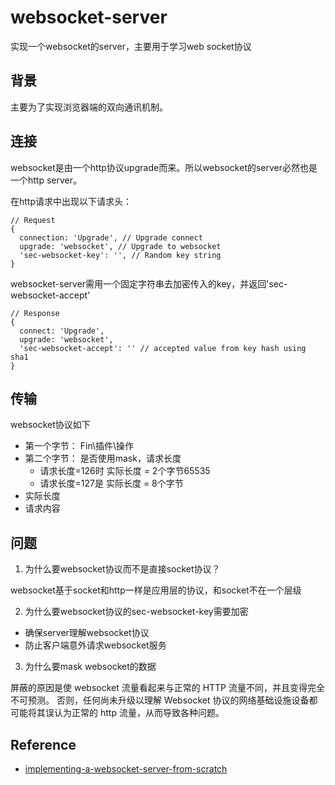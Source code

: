 # websocket-server

实现一个websocket的server，主要用于学习web socket协议

## 背景

主要为了实现浏览器端的双向通讯机制。

## 连接

websocket是由一个http协议upgrade而来。所以websocket的server必然也是一个http server。

在http请求中出现以下请求头：

```
// Request
{
  connection: 'Upgrade', // Upgrade connect
  upgrade: 'websocket', // Upgrade to websocket
  'sec-websocket-key': '', // Random key string
}
```

websocket-server需用一个固定字符串去加密传入的key，并返回'sec-websocket-accept'
```
// Response
{
  connect: 'Upgrade',
  upgrade: 'websocket',
  'sec-websocket-accept': '' // accepted value from key hash using sha1
}
```

## 传输

websocket协议如下
- 第一个字节： Fin\插件\操作
- 第二个字节： 是否使用mask，请求长度
  - 请求长度=126时 实际长度 = 2个字节65535
  - 请求长度=127是 实际长度 = 8个字节
- 实际长度
- 请求内容

## 问题

1. 为什么要websocket协议而不是直接socket协议？

websocket基于socket和http一样是应用层的协议，和socket不在一个层级

2. 为什么要websocket协议的sec-websocket-key需要加密
- 确保server理解websocket协议
- 防止客户端意外请求websocket服务

3. 为什么要mask websocket的数据

屏蔽的原因是使 websocket 流量看起来与正常的 HTTP 流量不同，并且变得完全不可预测。
否则，任何尚未升级以理解 Websocket 协议的网络基础设施设备都可能将其误认为正常的 http 流量，从而导致各种问题。


## Reference

- [implementing-a-websocket-server-from-scratch](https://betterprogramming.pub/implementing-a-websocket-server-from-scratch-in-node-js-a1360e00a95f)

